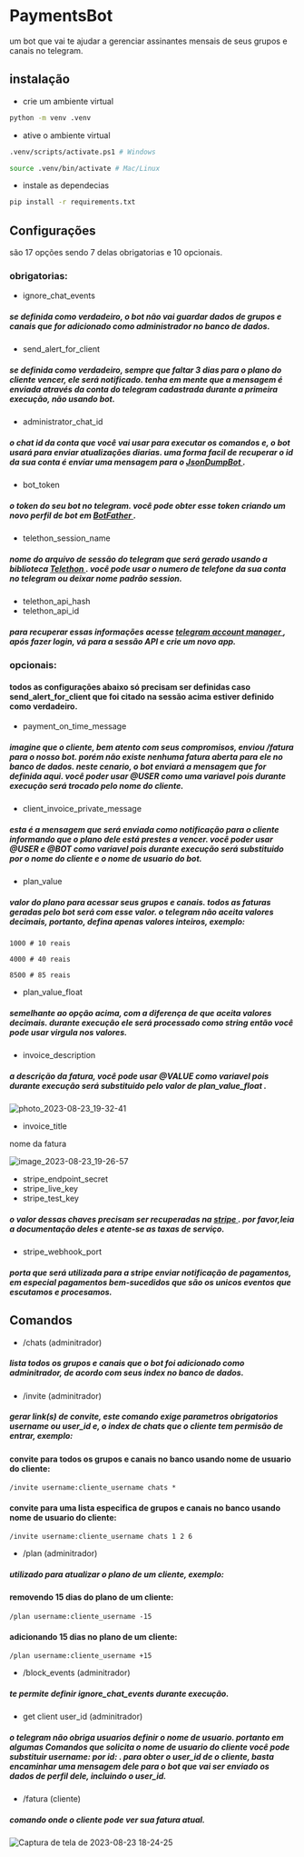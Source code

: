 # PaymentsBot

um bot que vai te ajudar a gerenciar assinantes mensais de seus grupos e canais no telegram.

## instalação

- crie um ambiente virtual

```bash
python -m venv .venv
```

- ative o ambiente virtual

```bash
.venv/scripts/activate.ps1 # Windows
```


```bash
source .venv/bin/activate # Mac/Linux
```

- instale as dependecias


```bash
pip install -r requirements.txt

```
## Configurações

são 17 opções sendo 7 delas obrigatorias e 10 opcionais.

### obrigatorias:

- ignore_chat_events

##### se definida como verdadeiro, o bot não vai guardar dados de grupos e canais que for adicionado como administrador no banco de dados. 

- send_alert_for_client

##### se definida como verdadeiro, sempre que faltar 3 dias para o plano do cliente vencer, ele será notificado. tenha em mente que a mensagem é enviada através da conta do telegram cadastrada durante a primeira execução, não usando bot.

- administrator_chat_id

##### o chat id da conta que você vai usar para executar os comandos e, o bot usará para enviar atualizações diarias. uma forma facil de recuperar o id da sua conta é enviar uma mensagem para o <a href="https://t.me/JsonDumpBot"> JsonDumpBot </a>.


- bot_token

##### o token do seu bot no telegram. você pode obter esse token criando um novo perfil de bot em <a href="https://t.me/BotFather"> BotFather </a>.

- telethon_session_name

##### nome do arquivo de sessão do telegram que será gerado usando a biblioteca <a href="https://pypi.org/project/Telethon/"> Telethon </a>. você pode usar o numero de telefone da sua conta no telegram ou deixar nome padrão **session**.


- telethon_api_hash
- telethon_api_id

##### para recuperar essas informações acesse <a href="https://my.telegram.org/auth"> telegram account manager </a>, após fazer login, vá para a sessão API e crie um novo app. 

### opcionais:

#### todos as configurações abaixo só precisam ser definidas caso **send_alert_for_client** que foi citado na sessão acima estiver definido como verdadeiro.

- payment_on_time_message

##### imagine que o cliente, bem atento com seus compromisos, enviou **/fatura** para o nosso bot. porém não existe nenhuma fatura aberta para ele no banco de dados. neste cenario, o bot enviará a mensagem que for definida aqui. você poder usar @USER como uma variavel pois durante execução será trocado pelo nome do cliente.

- client_invoice_private_message

##### esta é a mensagem que será enviada como notificação para o cliente informando que o plano dele está prestes a vencer. você poder usar @USER e @BOT como variavel pois durante execução será substituido por o nome do cliente e o nome de usuario do bot.

- plan_value

##### valor do plano para acessar seus grupos e canais. todos as faturas geradas pelo bot será com esse valor. o telegram não aceita valores decimais, portanto, defina apenas valores inteiros, exemplo:

```
1000 # 10 reais

4000 # 40 reais

8500 # 85 reais

```

- plan_value_float

##### semelhante ao opção acima, com a diferença de que aceita valores decimais. durante execução ele será processado como string então você pode usar virgula nos valores. 

- invoice_description

##### a descrição da fatura, você pode usar @VALUE como variavel pois durante execução será substituido pelo valor de **plan_value_float** .

![photo_2023-08-23_19-32-41](https://github.com/JonasCaetanoSz/PaymentsBot/assets/86696196/990bbfc0-5f07-4ab5-b6cb-93db40c88f60)


- invoice_title

nome da fatura

![image_2023-08-23_19-26-57](https://github.com/JonasCaetanoSz/PaymentsBot/assets/86696196/37578cd5-5d67-44f4-9ea1-865eaefcc0ef)

- stripe_endpoint_secret 
- stripe_live_key
- stripe_test_key

##### o valor dessas chaves precisam ser recuperadas na <a href="https://stripe.com"> stripe </a>. por favor,leia a documentação deles e atente-se as taxas de serviço.

- stripe_webhook_port

##### porta que será utilizada para a stripe enviar notificação de pagamentos, em especial pagamentos bem-sucedidos que são os unicos eventos que escutamos e procesamos.
## Comandos

- /chats (adminitrador)

##### lista todos os grupos e canais que o bot foi adicionado como adminitrador, de acordo com seus index no banco de dados.

- /invite (adminitrador)

##### gerar link(s) de convite, este comando exige parametros obrigatorios username ou user_id e, o index de chats que o cliente tem permisão de entrar, exemplo:

#### convite para todos os grupos e canais no banco usando nome de usuario do cliente:


```
/invite username:cliente_username chats *
```

#### convite para uma lista especifica de grupos e canais no banco usando nome de usuario do cliente:


```
/invite username:cliente_username chats 1 2 6
```

- /plan (adminitrador)

##### utilizado para atualizar o plano de um cliente, exemplo:

#### removendo 15 dias do plano de um cliente:

```
/plan username:cliente_username -15
```

#### adicionando 15 dias no plano de um cliente:

```
/plan username:cliente_username +15
```

- /block_events (adminitrador)

##### te permite definir **ignore_chat_events** durante execução.


- get client user_id (adminitrador)

##### o telegram não obriga usuarios definir o nome de usuario. portanto em algumas Comandos que solicita o nome de usuario do cliente você pode substituir **username:** por **id:** . para obter o user_id de o cliente, basta encaminhar uma mensagem dele para o bot que vai ser enviado os dados de perfil dele, incluindo o user_id.

- /fatura (cliente)

##### comando onde o cliente pode ver sua fatura atual.

![Captura de tela de 2023-08-23 18-24-25](https://github.com/JonasCaetanoSz/PaymentsBot/assets/86696196/d69c50be-6294-4cb5-a6a5-63054124122a)



